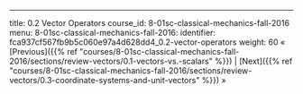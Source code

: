 ---
title: 0.2 Vector Operators
course_id: 8-01sc-classical-mechanics-fall-2016
menu:
  8-01sc-classical-mechanics-fall-2016:
    identifier: fca937cf567fb9b5c060e97a4d628dd4_0.2-vector-operators
    weight: 60
« [Previous]({{% ref "courses/8-01sc-classical-mechanics-fall-2016/sections/review-vectors/0.1-vectors-vs.-scalars" %}}) | [Next]({{% ref "courses/8-01sc-classical-mechanics-fall-2016/sections/review-vectors/0.3-coordinate-systems-and-unit-vectors" %}}) »